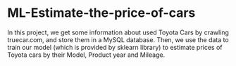 # ML-Estimate-the-price-of-cars
In this project, we get some information about used Toyota Cars by crawling truecar.com, and store them in a MySQL database.
Then, we use the data to train our model (which is provided by sklearn library) to estimate prices of Toyota cars by their Model, Product year and Mileage.
